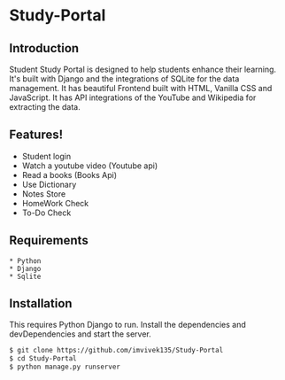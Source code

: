 # Study-Portal

## Introduction
Student Study Portal is designed to help students enhance their learning. It's built with Django and the
integrations of SQLite for the data management. It has beautiful Frontend built with HTML, Vanilla CSS and
JavaScript. It has API integrations of the YouTube and Wikipedia for extracting the data.

##  Features!
  - Student login 
  - Watch a youtube video (Youtube api)
  - Read a books (Books Api)
  - Use Dictionary
  - Notes Store
  - HomeWork Check
  - To-Do Check

## Requirements
```
* Python
* Django
* Sqlite
```
## Installation
This requires Python Django to run.
Install the dependencies and devDependencies and start the server.
```sh
$ git clone https://github.com/imvivek135/Study-Portal
$ cd Study-Portal
$ python manage.py runserver
```
